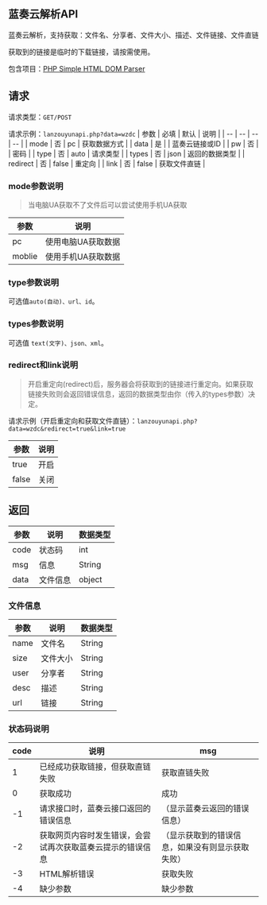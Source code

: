 ## 蓝奏云解析API
蓝奏云解析，支持获取：文件名、分享者、文件大小、描述、文件链接、文件直链

获取到的链接是临时的下载链接，请按需使用。

包含项目：[PHP Simple HTML DOM Parser](https://sourceforge.net/projects/simplehtmldom/)

## 请求
请求类型：`GET/POST`

请求示例：`lanzouyunapi.php?data=wzdc`
| 参数 | 必填 | 默认 | 说明 |
| -- | -- | -- | -- |
| mode | 否 | pc | 获取数据方式 |
| data | 是 | | 蓝奏云链接或ID |
| pw | 否 | | 密码 |
| type | 否 | auto | 请求类型 |
| types | 否 | json | 返回的数据类型 |
| redirect | 否 | false | 重定向 |
| link | 否 | false | 获取文件直链 |


### mode参数说明
> 当电脑UA获取不了文件后可以尝试使用手机UA获取

| 参数 | 说明 |
| -- | -- |
| pc | 使用电脑UA获取数据 |
| moblie | 使用手机UA获取数据 |


### type参数说明
可选值`auto(自动)、url、id`。

### types参数说明
可选值 `text(文字)、json、xml`。

### redirect和link说明
> 开启重定向(redirect)后，服务器会将获取到的链接进行重定向。如果获取链接失败则会返回错误信息，返回的数据类型由你（传入的types参数）决定。

请求示例（开启重定向和获取文件直链）：`lanzouyunapi.php?data=wzdc&redirect=true&link=true`

| 参数 | 说明 |
| -- | -- |
| true | 开启 |
| false | 关闭 |

## 返回

| 参数 | 说明 | 数据类型 |
| -- | -- | -- |
| code | 状态码 | int |
| msg | 信息 | String |
| data | 文件信息 | object |

### 文件信息
| 参数 | 说明 | 数据类型 |
| -- | -- | -- |
| name | 文件名 | String |
| size | 文件大小 | String |
| user | 分享者 | String |
| desc | 描述 | String |
| url | 链接 | String |

### 状态码说明
| code | 说明 | msg |
| -- | -- | -- |
| 1 | 已经成功获取链接，但获取直链失败 | 获取直链失败 |
| 0 | 获取成功 | 成功 |
| -1 | 请求接口时，蓝奏云接口返回的错误信息 | （显示蓝奏云返回的错误信息） |
| -2 | 获取网页内容时发生错误，会尝试再次获取蓝奏云提示的错误信息 | （显示获取到的错误信息，如果没有则显示获取失败） |
| -3 | HTML解析错误 | 获取失败 |
| -4 | 缺少参数 | 缺少参数 |
